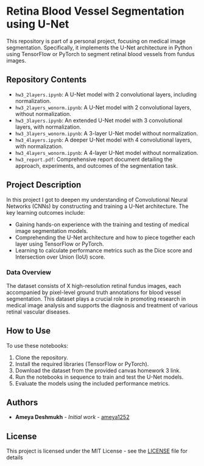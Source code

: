 # Retina Blood Vessel Segmentation using U-Net

This repository is part of a personal project, focusing on medical image segmentation. Specifically, it implements the U-Net architecture in Python using TensorFlow or PyTorch to segment retinal blood vessels from fundus images.

## Repository Contents

- `hw3_2layers.ipynb`: A U-Net model with 2 convolutional layers, including normalization.
- `hw3_2layers_wonorm.ipynb`: A U-Net model with 2 convolutional layers, without normalization.
- `hw3_3layers.ipynb`: An extended U-Net model with 3 convolutional layers, with normalization.
- `hw3_3layers_wonorm.ipynb`: A 3-layer U-Net model without normalization.
- `hw3_4layers.ipynb`: A deeper U-Net model with 4 convolutional layers, with normalization.
- `hw3_4layers_wonorm.ipynb`: A 4-layer U-Net model without normalization.
- `hw3_report.pdf`: Comprehensive report document detailing the approach, experiments, and outcomes of the segmentation task.

## Project Description

In this project I got to deepen my understanding of Convolutional Neural Networks (CNNs) by constructing and training a U-Net architecture. The key learning outcomes include:

- Gaining hands-on experience with the training and testing of medical image segmentation models.
- Comprehending the U-Net architecture and how to piece together each layer using TensorFlow or PyTorch.
- Learning to calculate performance metrics such as the Dice score and Intersection over Union (IoU) score.

### Data Overview

The dataset consists of X high-resolution retinal fundus images, each accompanied by pixel-level ground truth annotations for blood vessel segmentation. This dataset plays a crucial role in promoting research in medical image analysis and supports the diagnosis and treatment of various retinal vascular diseases.

## How to Use

To use these notebooks:

1. Clone the repository.
2. Install the required libraries (TensorFlow or PyTorch).
3. Download the dataset from the provided canvas homework 3 link.
4. Run the notebooks in sequence to train and test the U-Net models.
5. Evaluate the models using the included performance metrics.

## Authors

* **Ameya Deshmukh** - *Initial work* - [ameya1252](https://github.com/ameya1252)

## License

This project is licensed under the MIT License - see the [LICENSE](LICENSE) file for details

